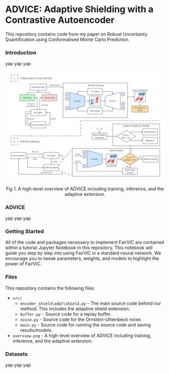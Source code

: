 # ADVICE: Adaptive Shielding with a Contrastive Autoencoder
This repository contains code from my paper on Robust Uncertainty Quantification using Conformalised Monte Carlo Prediction.

### Introduction
yap yap yap

<p align="center">
  <img src="overview.png" alt="High-level Overview of ADVICE" width="800"/>
</p>
<p align="center">Fig 1. A high-level overview of ADVICE including training, inference, and the adaptive extension.</p>

### ADVICE
yap yap yap

### Getting Started
All of the code and packages necessary to implement FairVIC are contained within a tutorial Jupyter Notebook in this repository. This notebook will guide you step by step into using FairVIC in a standard neural network. We encourage you to tweak parameters, weights, and models to highlight the power of FairVIC.

### Files
This repository contains the following files:
* `src/`
  * `encoder_shield\adpt\shield.py` - The main source code behind our method. This includes the adaptive shield extension.
  * `buffer.py` - Source code for a replay buffer.
  * `noise.py` - Source code for the Ornstein-Uhlenbeck noise.
  * `main.py` - Source code for running the source code and saving results/models.
* `overview.png` - A high-level overview of ADVICE including training, inference, and the adaptive extension.

### Datasets
yap yap yap
